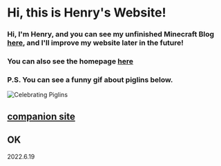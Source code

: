 # Hi, this is Henry's Website!
### Hi, I'm Henry, and you can see my unfinished Minecraft Blog [here](https://henrypersonalweb.github.io/blog/), and I'll improve my website later in the future!
### You can also see the homepage [here](https://henrypersonalweb.github.io/home/)
### P.S. You can see a funny gif about piglins below.
![Celebrating Piglins](https://henrypersonalweb.github.io/piglin.gif)




## [companion site](https://qqiumax.github.io/)
## OK
2022.6.19